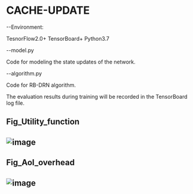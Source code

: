 # CACHE-UPDATE

--Environment:

 TesnorFlow2.0+
 TensorBoard+
 Python3.7

--model.py

Code for modeling the state updates of the network.

--algorithm.py

Code for RB-DRN algorithm.

The evaluation results during training will be recorded in the TensorBoard log file.

## Fig_Utility_function
## ![image](https://github.com/ACCIO-Y97/CACHE-UPDATE/assets/51182183/09ae4667-acd8-43e2-a677-0a8b42cd58a0)
## Fig_AoI_overhead
## ![image](https://github.com/ACCIO-Y97/CACHE-UPDATE/assets/51182183/b816abe3-13a2-4e0c-b66c-2d1a8222a530)


